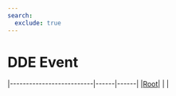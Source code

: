 ```yaml
---
search:
  exclude: true
---
```


<h1 class="heading"><span class="name">DDE Event</span></h1>

|--------------------------|------|------|
|[Root](../objects/root.md)|&nbsp;|&nbsp;|
